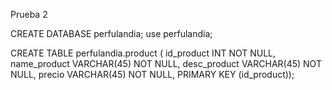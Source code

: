 Prueba 2

CREATE DATABASE perfulandia; use perfulandia;

CREATE TABLE perfulandia.product ( id_product INT NOT NULL, name_product VARCHAR(45) NOT NULL, desc_product VARCHAR(45) NOT NULL, precio VARCHAR(45) NOT NULL, PRIMARY KEY (id_product));
